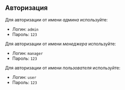 ## Авторизация

Для авторизации от имени _админа_ используйте:

-  Логин: `admin`
-  Пароль: `123`

Для авторизации от имени _менеджера_ используйте:

-  Логин: `manager`
-  Пароль: `123`

Для авторизации от имени _пользователя_ используйте:

-  Логин: `user`
-  Пароль: `123`
